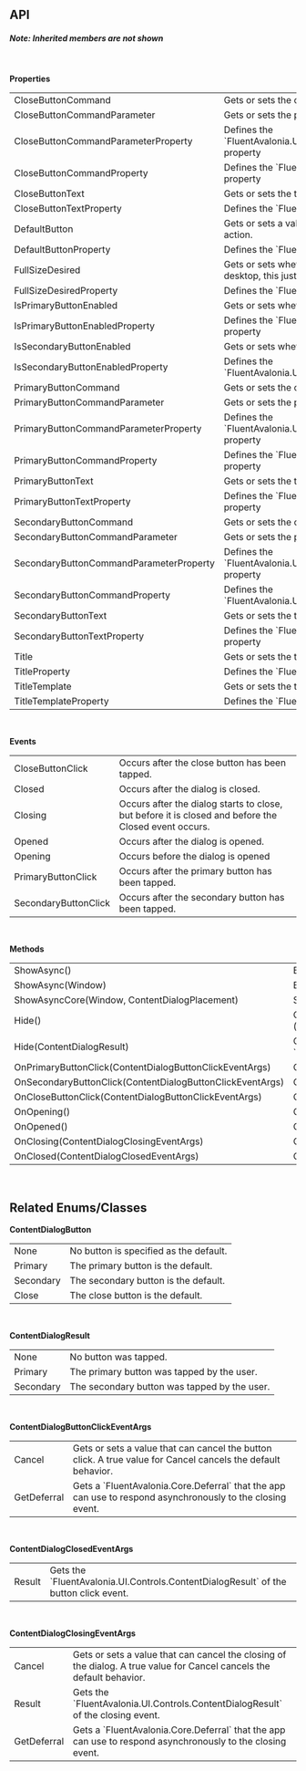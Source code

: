 ## API

<h5>Note: Inherited members are not shown</h5>
<br />

**Properties**

<table class="resourceTable">
<tr>
<td class="nameCell">CloseButtonCommand</td>
<td>Gets or sets the command to invoke when the close button is tapped.
</td>
</tr>
<tr>
<td class="nameCell">CloseButtonCommandParameter</td>
<td>Gets or sets the parameter to pass to the command for the close button.
</td>
</tr>
<tr>
<td class="nameCell">CloseButtonCommandParameterProperty</td>
<td>Defines the `FluentAvalonia.UI.Controls.ContentDialog.CloseButtonCommandParameter` property
</td>
</tr>
<tr>
<td class="nameCell">CloseButtonCommandProperty</td>
<td>Defines the `FluentAvalonia.UI.Controls.ContentDialog.CloseButtonCommand` property
</td>
</tr>
<tr>
<td class="nameCell">CloseButtonText</td>
<td>Gets or sets the text to display on the close button.
</td>
</tr>
<tr>
<td class="nameCell">CloseButtonTextProperty</td>
<td>Defines the `FluentAvalonia.UI.Controls.ContentDialog.CloseButtonText` property
</td>
</tr>
<tr>
<td class="nameCell">DefaultButton</td>
<td>Gets or sets a value that indicates which button on the dialog is the default action.
</td>
</tr>
<tr>
<td class="nameCell">DefaultButtonProperty</td>
<td>Defines the `FluentAvalonia.UI.Controls.ContentDialog.DefaultButton` property
</td>
</tr>
<tr>
<td class="nameCell">FullSizeDesired</td>
<td>Gets or sets whether the Dialog should show full screen On WinUI3, at least desktop, this just show the dialog at the maximum size of a contentdialog.
</td>
</tr>
<tr>
<td class="nameCell">FullSizeDesiredProperty</td>
<td>Defines the `FluentAvalonia.UI.Controls.ContentDialog.FullSizeDesired` property
</td>
</tr>
<tr>
<td class="nameCell">IsPrimaryButtonEnabled</td>
<td>Gets or sets whether the dialog's primary button is enabled.
</td>
</tr>
<tr>
<td class="nameCell">IsPrimaryButtonEnabledProperty</td>
<td>Defines the `FluentAvalonia.UI.Controls.ContentDialog.IsPrimaryButtonEnabled` property
</td>
</tr>
<tr>
<td class="nameCell">IsSecondaryButtonEnabled</td>
<td>Gets or sets whether the dialog's secondary button is enabled.
</td>
</tr>
<tr>
<td class="nameCell">IsSecondaryButtonEnabledProperty</td>
<td>Defines the `FluentAvalonia.UI.Controls.ContentDialog.IsSecondaryButtonEnabled` property
</td>
</tr>
<tr>
<td class="nameCell">PrimaryButtonCommand</td>
<td>Gets or sets the command to invoke when the primary button is tapped.
</td>
</tr>
<tr>
<td class="nameCell">PrimaryButtonCommandParameter</td>
<td>Gets or sets the parameter to pass to the command for the primary button.
</td>
</tr>
<tr>
<td class="nameCell">PrimaryButtonCommandParameterProperty</td>
<td>Defines the `FluentAvalonia.UI.Controls.ContentDialog.PrimaryButtonCommandParameter` property
</td>
</tr>
<tr>
<td class="nameCell">PrimaryButtonCommandProperty</td>
<td>Defines the `FluentAvalonia.UI.Controls.ContentDialog.PrimaryButtonCommand` property
</td>
</tr>
<tr>
<td class="nameCell">PrimaryButtonText</td>
<td>Gets or sets the text to display on the primary button.
</td>
</tr>
<tr>
<td class="nameCell">PrimaryButtonTextProperty</td>
<td>Defines the `FluentAvalonia.UI.Controls.ContentDialog.PrimaryButtonText` property
</td>
</tr>
<tr>
<td class="nameCell">SecondaryButtonCommand</td>
<td>Gets or sets the command to invoke when the secondary button is tapped.
</td>
</tr>
<tr>
<td class="nameCell">SecondaryButtonCommandParameter</td>
<td>Gets or sets the parameter to pass to the command for the secondary button.
</td>
</tr>
<tr>
<td class="nameCell">SecondaryButtonCommandParameterProperty</td>
<td>Defines the `FluentAvalonia.UI.Controls.ContentDialog.SecondaryButtonCommandParameter` property
</td>
</tr>
<tr>
<td class="nameCell">SecondaryButtonCommandProperty</td>
<td>Defines the `FluentAvalonia.UI.Controls.ContentDialog.SecondaryButtonCommand` property
</td>
</tr>
<tr>
<td class="nameCell">SecondaryButtonText</td>
<td>Gets or sets the text to be displayed on the secondary button.
</td>
</tr>
<tr>
<td class="nameCell">SecondaryButtonTextProperty</td>
<td>Defines the `FluentAvalonia.UI.Controls.ContentDialog.SecondaryButtonText` property
</td>
</tr>
<tr>
<td class="nameCell">Title</td>
<td>Gets or sets the title of the dialog.
</td>
</tr>
<tr>
<td class="nameCell">TitleProperty</td>
<td>Defines the `FluentAvalonia.UI.Controls.ContentDialog.Title` property
</td>
</tr>
<tr>
<td class="nameCell">TitleTemplate</td>
<td>Gets or sets the title template.
</td>
</tr>
<tr>
<td class="nameCell">TitleTemplateProperty</td>
<td>Defines the `FluentAvalonia.UI.Controls.ContentDialog.TitleTemplate` property
</td>
</tr>
</table>


<br />

**Events**

<table class="resourceTable">
<tr>
<td class="nameCell">CloseButtonClick</td>
<td>Occurs after the close button has been tapped.
</td>
</tr>
<tr>
<td class="nameCell">Closed</td>
<td>Occurs after the dialog is closed.
</td>
</tr>
<tr>
<td class="nameCell">Closing</td>
<td>Occurs after the dialog starts to close, but before it is closed and before the Closed event occurs.
</td>
</tr>
<tr>
<td class="nameCell">Opened</td>
<td>Occurs after the dialog is opened.
</td>
</tr>
<tr>
<td class="nameCell">Opening</td>
<td>Occurs before the dialog is opened
</td>
</tr>
<tr>
<td class="nameCell">PrimaryButtonClick</td>
<td>Occurs after the primary button has been tapped.
</td>
</tr>
<tr>
<td class="nameCell">SecondaryButtonClick</td>
<td>Occurs after the secondary button has been tapped.
</td>
</tr>
</table>


<br />

**Methods**

<table class="resourceTable">
<tr>
<td class="nameCell">ShowAsync()</td>
<td>Begins an asynchronous operation to show the dialog.
</td>
</tr>
<tr>
<td class="nameCell">ShowAsync(Window)</td>
<td>Begins an asynchronous operation to show the dialog using the specified window
</td>
</tr>
<tr>
<td class="nameCell">ShowAsyncCore(Window, ContentDialogPlacement)</td>
<td>Shows the content dialog on the specified window asynchronously.
</td>
</tr>
<tr>
<td class="nameCell">Hide()</td>
<td>Closes the current `FluentAvalonia.UI.Controls.ContentDialog` without a result (`FluentAvalonia.UI.Controls.ContentDialogResult`.`FluentAvalonia.UI.Controls.ContentDialogResult.None`)
</td>
</tr>
<tr>
<td class="nameCell">Hide(ContentDialogResult)</td>
<td>Closes the current `FluentAvalonia.UI.Controls.ContentDialog` with the given `FluentAvalonia.UI.Controls.ContentDialogResult`<para>ddd</para>
</td>
</tr>
<tr>
<td class="nameCell">OnPrimaryButtonClick(ContentDialogButtonClickEventArgs)</td>
<td>Called when the primary button is invoked
</td>
</tr>
<tr>
<td class="nameCell">OnSecondaryButtonClick(ContentDialogButtonClickEventArgs)</td>
<td>Called when the secondary button is invoked
</td>
</tr>
<tr>
<td class="nameCell">OnCloseButtonClick(ContentDialogButtonClickEventArgs)</td>
<td>Called when the close button is invoked
</td>
</tr>
<tr>
<td class="nameCell">OnOpening()</td>
<td>Called when the ContentDialog is requested to be opened
</td>
</tr>
<tr>
<td class="nameCell">OnOpened()</td>
<td>Called after the ContentDialog is initialized but just before its presented on screen
</td>
</tr>
<tr>
<td class="nameCell">OnClosing(ContentDialogClosingEventArgs)</td>
<td>Called when the ContentDialog has been requested to close, but before it actually closes
</td>
</tr>
<tr>
<td class="nameCell">OnClosed(ContentDialogClosedEventArgs)</td>
<td>Called when the ContentDialog has been closed and removed from the tree
</td>
</tr>
</table>


<br />

## Related Enums/Classes

**ContentDialogButton**
<table class="resourceTable">
<tr>
<td class="nameCell">None</td>
<td>No button is specified as the default.
</td>
</tr>
<tr>
<td class="nameCell">Primary</td>
<td>The primary button is the default.
</td>
</tr>
<tr>
<td class="nameCell">Secondary</td>
<td>The secondary button is the default.
</td>
</tr>
<tr>
<td class="nameCell">Close</td>
<td>The close button is the default.
</td>
</tr>
</table>

<br />

**ContentDialogResult**
<table class="resourceTable">
<tr>
<td class="nameCell">None</td>
<td>No button was tapped.
</td>
</tr>
<tr>
<td class="nameCell">Primary</td>
<td>The primary button was tapped by the user.
</td>
</tr>
<tr>
<td class="nameCell">Secondary</td>
<td>The secondary button was tapped by the user.
</td>
</tr>
</table>

<br />

**ContentDialogButtonClickEventArgs**
<table class="resourceTable">
<tr>
<td class="nameCell">Cancel</td>
<td>Gets or sets a value that can cancel the button click. A true value for Cancel cancels the default behavior.
</td>
</tr>
<tr>
<td class="nameCell">GetDeferral</td>
<td>Gets a `FluentAvalonia.Core.Deferral` that the app can use to respond asynchronously to the closing event.
</td>
</tr>
</table>

<br />

**ContentDialogClosedEventArgs**
<table class="resourceTable">
<tr>
<td class="nameCell">Result</td>
<td>Gets the `FluentAvalonia.UI.Controls.ContentDialogResult` of the button click event.
</td>
</tr>
</table>

<br />

**ContentDialogClosingEventArgs**
<table class="resourceTable">
<tr>
<td class="nameCell">Cancel</td>
<td>Gets or sets a value that can cancel the closing of the dialog. A true value for Cancel cancels the default behavior.
</td>
</tr>
<tr>
<td class="nameCell">Result</td>
<td>Gets the `FluentAvalonia.UI.Controls.ContentDialogResult` of the closing event.
</td>
</tr>
<tr>
<td class="nameCell">GetDeferral</td>
<td>Gets a `FluentAvalonia.Core.Deferral` that the app can use to respond asynchronously to the closing event.
</td>
</tr>
</table>

<br />



